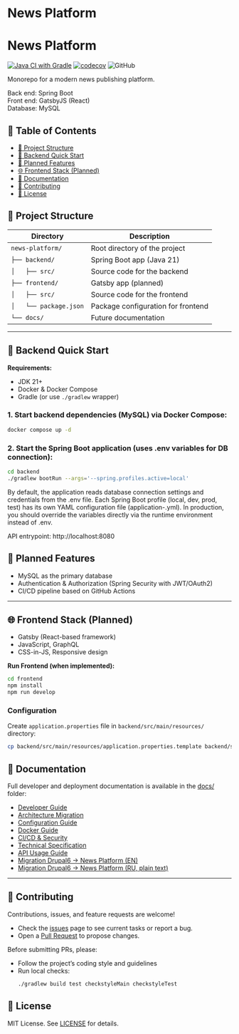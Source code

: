 # News Platform

# News Platform

[![Java CI with Gradle](https://github.com/rkonoplev/news-platform/actions/workflows/gradle-ci.yml/badge.svg)](https://github.com/rkonoplev/news-platform/actions/workflows/gradle-ci.yml)
[![codecov](https://codecov.io/gh/rkonoplev/news-platform/graph/badge.svg?token=YOUR_TOKEN)](https://codecov.io/gh/rkonoplev/news-platform)
![GitHub](https://img.shields.io/github/license/rkonoplev/news-platform)

Monorepo for a modern news publishing platform.

Back end: Spring Boot  
Front end: GatsbyJS (React)  
Database: MySQL

## 📑 Table of Contents
- [📂 Project Structure](#-project-structure)
- [🚀 Backend Quick Start](#-backend-quick-start)
- [📌 Planned Features](#-planned-features)
- [🌐 Frontend Stack (Planned)](#-frontend-stack-planned)
- [📖 Documentation](#-documentation)
- [🤝 Contributing](#-contributing)
- [📜 License](#-license)

## 📂 Project Structure

| Directory              | Description                        |
|------------------------|------------------------------------|
| `news-platform/`       | Root directory of the project      |
| `├── backend/`         | Spring Boot app (Java 21)          |
| `│   ├── src/`         | Source code for the backend        |
| `├── frontend/`        | Gatsby app (planned)               |
| `│   ├── src/`         | Source code for the frontend       |
| `│   └── package.json` | Package configuration for frontend |
| `└── docs/`            | Future documentation               |


---

## 🚀 Backend Quick Start

**Requirements:**
- JDK 21+
- Docker & Docker Compose
- Gradle (or use `./gradlew` wrapper)

### 1. Start backend dependencies (MySQL) via Docker Compose:
```bash
docker compose up -d
```

### 2. Start the Spring Boot application (uses .env variables for DB connection):

```bash
cd backend
./gradlew bootRun --args='--spring.profiles.active=local'
```
By default, the application reads database connection settings and credentials from the .env file.
Each Spring Boot profile (local, dev, prod, test) has its own YAML configuration file (application-<profile>.yml).
In production, you should override the variables directly via the runtime environment instead of .env.

API entrypoint: http://localhost:8080


## 📌 Planned Features

- MySQL as the primary database
- Authentication & Authorization (Spring Security with JWT/OAuth2)
- CI/CD pipeline based on GitHub Actions

---

## 🌐 Frontend Stack (Planned)

- Gatsby (React-based framework)
- JavaScript, GraphQL
- CSS-in-JS, Responsive design

**Run Frontend (when implemented):**
```bash
cd frontend
npm install
npm run develop
```
### Configuration
Create `application.properties` file in `backend/src/main/resources/` directory:
```bash
cp backend/src/main/resources/application.properties.template backend/src/main/resources/application.properties
```
## 📖 Documentation
Full developer and deployment documentation is available in the [docs/](docs/) folder:

- [Developer Guide](docs/DEVELOPER_GUIDE.md)
- [Architecture Migration](docs/ARCHITECTURE_MIGRATION.md)
- [Configuration Guide](docs/CONFIG_GUIDE.md)
- [Docker Guide](docs/DOCKER_GUIDE.md)
- [CI/CD & Security](docs/CI_CD_SECURITY.md)
- [Technical Specification](docs/TECHNICAL_SPEC.md)
- [API Usage Guide](docs/API_USAGE.md)
- [Migration Drupal6 → News Platform (EN)](docs/MIGRATION_DRUPAL6.md)
- [Migration Drupal6 → News Platform (RU, plain text)](docs/MIGRATION_DRUPAL6_RU.txt)
---
## 🤝 Contributing
Contributions, issues, and feature requests are welcome!

- Check the [issues](../../issues) page to see current tasks or report a bug.
- Open a [Pull Request](../../pulls) to propose changes.

Before submitting PRs, please:
- Follow the project’s coding style and guidelines
- Run local checks:
  ```bash
  ./gradlew build test checkstyleMain checkstyleTest
  
## 📜 License
MIT License. See [LICENSE](LICENSE) for details.
